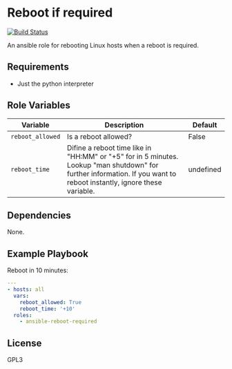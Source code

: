 Reboot if required
=========

[![Build Status](https://travis-ci.org/Footur/ansible-reboot-required.svg?branch=master)](https://travis-ci.org/Footur/ansible-reboot-required)

An ansible role for rebooting Linux hosts when a reboot is required.

Requirements
------------

- Just the python interpreter

Role Variables
--------------

Variable | Description | Default
--- | --- | ---
`reboot_allowed`| Is a reboot allowed? | False
`reboot_time`| Difine a reboot time like in "HH:MM" or "+5" for in 5 minutes. Lookup "man shutdown" for further information. If you want to reboot instantly, ignore these variable.  | undefined

Dependencies
------------

None.

Example Playbook
----------------

Reboot in 10 minutes:

```yaml
---
- hosts: all
  vars:
    reboot_allowed: True
    reboot_time: '+10'
  roles:
    - ansible-reboot-required
```

License
-------

GPL3
